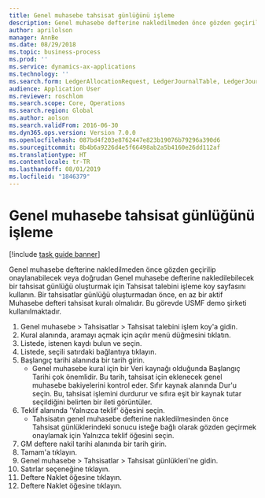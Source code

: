 ```yaml
---
title: Genel muhasebe tahsisat günlüğünü işleme
description: Genel muhasebe defterine nakledilmeden önce gözden geçirilip onaylanabilecek veya doğrudan Genel muhasebe defterine nakledilebilecek bir tahsisat günlüğü oluşturmak için Tahsisat talebini işleme koy sayfasını kullanın.
author: aprilolson
manager: AnnBe
ms.date: 08/29/2018
ms.topic: business-process
ms.prod: ''
ms.service: dynamics-ax-applications
ms.technology: ''
ms.search.form: LedgerAllocationRequest, LedgerJournalTable, LedgerJournalTransAllocation
audience: Application User
ms.reviewer: roschlom
ms.search.scope: Core, Operations
ms.search.region: Global
ms.author: aolson
ms.search.validFrom: 2016-06-30
ms.dyn365.ops.version: Version 7.0.0
ms.openlocfilehash: 087bd4f203e8762447e823b19076b79296a390d6
ms.sourcegitcommit: 8b4b6a9226d4e5f66498ab2a5b4160e26dd112af
ms.translationtype: HT
ms.contentlocale: tr-TR
ms.lasthandoff: 08/01/2019
ms.locfileid: "1846379"
---
```

# <a name="process-ledger-allocation-journal"></a>Genel muhasebe tahsisat günlüğünü işleme

[!include [task guide banner](../../includes/task-guide-banner.md)]

Genel muhasebe defterine nakledilmeden önce gözden geçirilip onaylanabilecek veya doğrudan Genel muhasebe defterine nakledilebilecek bir tahsisat günlüğü oluşturmak için Tahsisat talebini işleme koy sayfasını kullanın. Bir tahsisatlar günlüğü oluşturmadan önce, en az bir aktif Muhasebe defteri tahsisat kuralı olmalıdır. Bu görevde USMF demo şirketi kullanılmaktadır.

1. Genel muhasebe > Tahsisatlar > Tahsisat talebini işlem koy'a gidin.
2. Kural alanında, aramayı açmak için açılır menü düğmesini tıklatın.
3. Listede, istenen kaydı bulun ve seçin.
4. Listede, seçili satırdaki bağlantıya tıklayın.
5. Başlangıç tarihi alanında bir tarih girin.
    * Genel muhasebe kural için bir Veri kaynağı olduğunda Başlangıç Tarihi çok önemlidir. Bu tarih, tahsisat için eklenecek genel muhasebe bakiyelerini kontrol eder.     Sıfır kaynak alanında Dur'u seçin. Bu, tahsisat işlemini durdurur ve sıfıra eşit bir kaynak tutar seçildiğini belirten bir ileti görüntüler.  
6. Teklif alanında 'Yalnızca teklif' öğesini seçin.
    * Tahsisatın genel muhasebe defterine nakledilmesinden önce Tahsisat günlüklerindeki sonucu isteğe bağlı olarak gözden geçirmek onaylamak için Yalnızca teklif öğesini seçin.  
7. GM deftere nakil tarihi alanında bir tarih girin.
8. Tamam'a tıklayın.
9. Genel muhasebe > Tahsisatlar > Tahsisat günlükleri'ne gidin.
10. Satırlar seçeneğine tıklayın.
11. Deftere Naklet öğesine tıklayın.
12. Deftere Naklet öğesine tıklayın.

